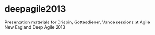 deepagile2013
=============

Presentation materials for Crispin, Gottesdiener, Vance sessions at Agile New England Deep Agile 2013
